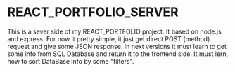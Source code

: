 # REACT_PORTFOLIO_SERVER
This is a sever side of my REACT_PORTFOLIO project.
It based on node.js and express.
For now it pretty simple, it just get direct POST (method) request and give some JSON response.
In next versions it must learn to get some info from SQL Database and return it to the frontend side.
It must lern, how to sort DataBase info by some "filters".
